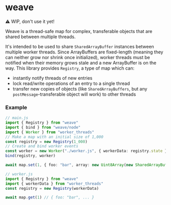 # weave

⚠️ WIP, don't use it yet!

Weave is a thread-safe map for complex, transferable objects that are shared between multiple threads.

It's intended to be used to share `SharedArrayBuffer` instances between multiple worker threads. Since ArrayBuffers are fixed-length (meaning they can neither grow nor shrink once initialized), worker threads must be notified when their memory grows stale and a new ArrayBuffer is on the way. This library provides `Registry`, a type of map which can:
- instantly notify threads of new entries
- lock read/write operations of an entry to a single thread
- transfer new copies of objects (like `SharedArrayBuffers`, but any `postMessage`-transferable object will work) to other threads

### Example

```ts
// main.js
import { Registry } from "weave"
import { bind } from "weave/node"
import { Worker } from "worker_threads"
// Make a map with an initial size of 1,000
const registry = new Registry(1_000)
// Create and bind worker events
const worker = new Worker("./worker.js", { workerData: registry.state })
bind(registry, worker)

await map.set(1, { foo: "bar", array: new Uint8Array(new SharedArrayBuffer(4)) })

// worker.js
import { Registry } from "weave"
import { workerData } from "worker_threads"
const registry = new Registry(workerData)

await map.get(1) // { foo: "bar", ... }
```
